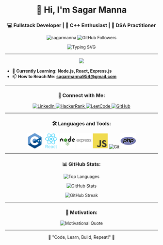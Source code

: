 <h1 align="center">👋 Hi, I'm Sagar Manna</h1>
<h3 align="center">💻 Fullstack Developer | 🌟 C++ Enthusiast | 🚀 DSA Practitioner</h3>

<p align="center">
  <img src="https://komarev.com/ghpvc/?username=sagarmanna&label=Profile%20Views&color=blueviolet&style=for-the-badge" alt="sagarmanna" />
  <img src="https://img.shields.io/github/followers/sagarmanna?style=for-the-badge&color=blueviolet" alt="GitHub Followers" />
</p>

<p align="center">
  <img src="https://readme-typing-svg.herokuapp.com?font=Roboto+Mono&size=30&pause=1000&color=00C1FF&width=700&lines=Passionate+Fullstack+Developer;C%2B%2B+%26+DSA+Enthusiast;Continuous+Learner+and+Innovator" alt="Typing SVG">
</p>

---

<p align="center">
  <img src="https://media.giphy.com/media/qgQUggAC3Pfv687qPC/giphy.gif" width="300"/>
</p>

- 🌱 **Currently Learning**: **Node.js, React, Express.js**  
- 📫 **How to Reach Me**: **[sagarmanna954@gmail.com](mailto:sagarmanna954@gmail.com)**  

---

<h3 align="center">🔗 Connect with Me:</h3>
<p align="center">
  <a href="https://linkedin.com/in/manna-s" target="_blank">
    <img src="https://img.icons8.com/color/48/000000/linkedin.png" alt="LinkedIn" width="50"/>
  </a>
  <a href="https://www.hackerrank.com/sagarmanna954" target="_blank">
    <img src="https://img.icons8.com/external-tal-revivo-color-tal-revivo/48/000000/external-hackerrank-is-a-technology-company-that-focuses-on-competitive-programming-logo-color-tal-revivo.png" alt="HackerRank" width="50"/>
  </a>
  <a href="https://www.leetcode.com/manna20" target="_blank">
    <img src="https://img.icons8.com/external-tal-revivo-color-tal-revivo/48/000000/external-level-up-your-coding-skills-and-quickly-land-a-job-logo-color-tal-revivo.png" alt="LeetCode" width="50"/>
  </a>
  <a href="https://github.com/sagarmanna" target="_blank">
    <img src="https://img.icons8.com/glyph-neue/48/000000/github.png" alt="GitHub" width="50"/>
  </a>
</p>

---

<h3 align="center">🛠️ Languages and Tools:</h3>
<p align="center">
  <img src="https://raw.githubusercontent.com/devicons/devicon/master/icons/cplusplus/cplusplus-original.svg" alt="C++" width="50" height="50"/>
  <img src="https://raw.githubusercontent.com/devicons/devicon/master/icons/react/react-original-wordmark.svg" alt="React" width="50" height="50"/>
  <img src="https://raw.githubusercontent.com/devicons/devicon/master/icons/nodejs/nodejs-original-wordmark.svg" alt="Node.js" width="50" height="50"/>
  <img src="https://raw.githubusercontent.com/devicons/devicon/master/icons/express/express-original-wordmark.svg" alt="Express.js" width="50" height="50"/>
  <img src="https://raw.githubusercontent.com/devicons/devicon/master/icons/javascript/javascript-original.svg" alt="JavaScript" width="50" height="50"/>
  <img src="https://www.vectorlogo.zone/logos/git-scm/git-scm-icon.svg" alt="Git" width="50" height="50"/>
  <img src="https://raw.githubusercontent.com/devicons/devicon/master/icons/php/php-original.svg" alt="PHP" width="50" height="50"/>
</p>

---

<h3 align="center">📊 GitHub Stats:</h3>
<p align="center">
  <img src="https://github-readme-stats.vercel.app/api/top-langs/?username=sagarmanna&layout=compact&theme=radical" alt="Top Languages" />
</p>
<p align="center">
  <img src="https://github-readme-stats.vercel.app/api?username=sagarmanna&show_icons=true&theme=radical" alt="GitHub Stats" />
</p>
<p align="center">
  <img src="https://streak-stats.demolab.com?user=sagarmanna&theme=radical&hide_border=true" alt="GitHub Streak" />
</p>

---

<h3 align="center">🚀 Motivation:</h3>
<p align="center">
  <img src="https://quotes-github-readme.vercel.app/api?type=horizontal&theme=radical" alt="Motivational Quote">
</p>

---

<p align="center">
  🚀 "Code, Learn, Build, Repeat!" 🌟
</p>
